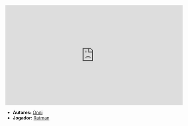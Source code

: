 <iframe width="560" height="315" src="https://www.youtube.com/embed/3Hy9tyyE108?si=oJLT29TJLt-5gQcQ" title="YouTube video player" frameborder="0" allow="accelerometer; autoplay; clipboard-write; encrypted-media; gyroscope; picture-in-picture; web-share" referrerpolicy="strict-origin-when-cross-origin" allowfullscreen></iframe>

- **Autores:** [Onni](../Autores/Onni.md)
- **Jogador:** [Ratman](content/Jogadores/Ratman.md)